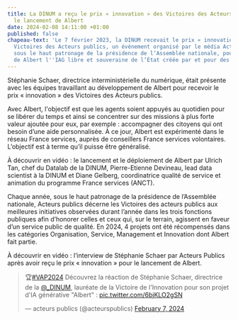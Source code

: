 ```yaml
---
title: La DINUM a reçu le prix « innovation » des Victoires des Acteurs publics pour
  le lancement de Albert
date: 2024-02-08 14:11:00 +01:00
published: false
chapeau-text: 'Le 7 février 2023, la DINUM recevait le prix « innovation » lors des
  Victoires des Acteurs publics, un événement organisé par le média Acteurs Publics
  sous le haut patronage de la présidence de l’Assemblée nationale, pour le lancement
  de Albert l''IAG libre et souveraine de l’État créée par et pour des agents publics. '
---
```


Stéphanie Schaer, directrice interministérielle du numérique, était présente avec les équipes travaillant au développement de Albert pour recevoir le prix « innovation » des Victoires des Acteurs publics. 

Avec Albert, l'objectif est que les agents soient appuyés au quotidien pour se libérer du temps et ainsi se concentrer sur des missions à plus forte valeur ajoutée pour eux, par exemple : accompagner des citoyens qui ont besoin d’une aide personnalisée. À ce jour, Albert est expérimenté dans le réseau France services, auprès de conseillers France services volontaires. L’objectif est à terme qu’il puisse être généralisé.

À découvrir en vidéo : le lancement et le déploiement de Albert par Ulrich Tan, chef du Datalab de la DINUM, Pierre-Etienne Devineau, lead data scientist à la DINUM et Diane Gelberg, coordinatrice qualité de service et animation du programme France services (ANCT). 



Chaque année, sous le haut patronage de la présidence de l’Assemblée nationale, Acteurs publics décerne les Victoires des acteurs publics aux meilleures initiatives observées durant l’année dans les trois fonctions publiques afin d’honorer celles et ceux qui, sur le terrain, agissent en faveur d’un service public de qualité. En 2024, 4 projets ont été récompensés dans les catégories Organisation, Service, Management et Innovation dont Albert fait partie.

À découvrir en vidéo : l’interview de Stéphanie Schaer par Acteurs Publics après avoir reçu le prix « innovation » pour le lancement de Albert.

<blockquote class="twitter-tweet" data-media-max-width="560"><p lang="fr" dir="ltr">🏆<a href="https://twitter.com/hashtag/VAP2024?src=hash&amp;ref_src=twsrc%5Etfw">#VAP2024</a> Découvrez la réaction de Stéphanie Schaer, directrice de la <a href="https://twitter.com/_DINUM?ref_src=twsrc%5Etfw">@_DINUM</a>, lauréate de la Victoire de l&#39;Innovation pour son projet d&#39;IA générative &quot;Albert&quot; : <a href="https://t.co/6bjKLO2gSN">pic.twitter.com/6bjKLO2gSN</a></p>&mdash; acteurs publics (@acteurspublics) <a href="https://twitter.com/acteurspublics/status/1755300392856924670?ref_src=twsrc%5Etfw">February 7, 2024</a></blockquote> <script async src="https://platform.twitter.com/widgets.js" charset="utf-8"></script>